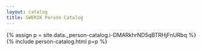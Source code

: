```yaml
---
layout: catalog
title: SWERIK Person Catalog
---
```

{% assign p = site.data._person-catalog.i-DMARkhrND5qBTRHjFnURbq %}
{% include person-catalog.html p=p %}

